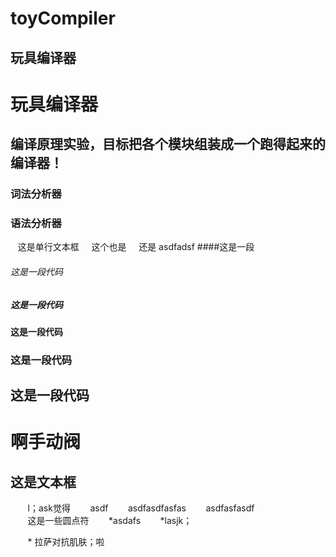 # toyCompiler
玩具编译器
---------
玩具编译器
=========
编译原理实验，目标把各个模块组装成一个跑得起来的编译器！
--------------------------------------------------
### 词法分析器
### 语法分析器
    这是单行文本框
     这个也是
     还是
     asdfadsf
####这是一段

###### 这是一段代码
##### 这是一段代码
#### 这是一段代码
### 这是一段代码
## 这是一段代码
# 啊手动阀
## 这是文本框
        l；ask觉得
        asdf
        asdfasdfasfas
        asdfasfasdf        
        这是一些圆点符
        *asdafs
        *lasjk；
        
        * 拉萨对抗肌肤；啦     




